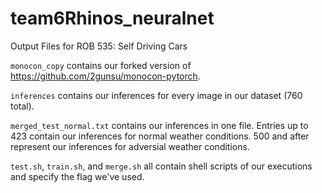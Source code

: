 # team6Rhinos_neuralnet
Output Files for ROB 535: Self Driving Cars

`monocon_copy` contains our forked version of https://github.com/2gunsu/monocon-pytorch.

`inferences` contains our inferences for every image in our dataset (760 total).

`merged_test_normal.txt` contains our inferences in one file. Entries up to 423 contain our inferences for normal weather conditions. 500 and after represent our inferences for adversial weather conditions. 

`test.sh`, `train.sh`, and `merge.sh` all contain shell scripts of our executions and specify the flag we've used.
